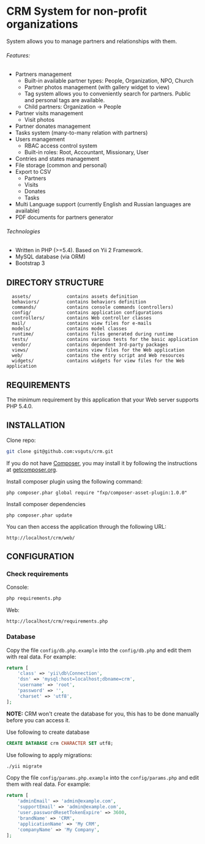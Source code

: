 CRM System for non-profit organizations
=======================================

System allows you to manage partners and relationships with them.

###### Features:
- Partners management
  - Built-in available partner types: People, Organization, NPO, Church
  - Partner photos management (with gallery widget to view)
  - Tag system allows you to conveniently search for partners. Public and personal tags are available.
  - Child partners: Organization -> People
- Partner visits management
  - Visit photos
- Partner donates management
- Tasks system (many-to-many relation with partners)
- Users management
  - RBAC access control system
  - Built-in roles: Root, Accountant, Missionary, User
- Contries and states management
- File storage (common and personal)
- Export to CSV
  - Partners
  - Visits
  - Donates
  - Tasks
- Multi Language support (currently English and Russian languages are available)
- PDF documents for partners generator

###### Technologies
- Written in PHP (>=5.4). Based on Yii 2 Framework.
- MySQL database (via ORM)
- Bootstrap 3


DIRECTORY STRUCTURE
-------------------

      assets/             contains assets definition
      behaviors/          contains behaviors definition
      commands/           contains console commands (controllers)
      config/             contains application configurations
      controllers/        contains Web controller classes
      mail/               contains view files for e-mails
      models/             contains model classes
      runtime/            contains files generated during runtime
      tests/              contains various tests for the basic application
      vendor/             contains dependent 3rd-party packages
      views/              contains view files for the Web application
      web/                contains the entry script and Web resources
      widgets/            contains widgets for view files for the Web application



REQUIREMENTS
------------

The minimum requirement by this application that your Web server supports PHP 5.4.0.


INSTALLATION
------------

Clone repo:

```bash
git clone git@github.com:vsguts/crm.git
```

If you do not have [Composer](http://getcomposer.org/), you may install it by following the instructions
at [getcomposer.org](http://getcomposer.org/doc/00-intro.md#installation-nix).

Install composer plugin using the following command:

~~~
php composer.phar global require "fxp/composer-asset-plugin:1.0.0"
~~~

Install composer dependencies

~~~
php composer.phar update
~~~

You can then access the application through the following URL:

~~~
http://localhost/crm/web/
~~~


CONFIGURATION
-------------

### Check requirements

Console:
```bash
php requirements.php
```

Web:
~~~
http://localhost/crm/requirements.php
~~~

### Database

Copy the file `config/db.php.example` into the `config/db.php` and edit them with real data. For example:

```php
return [
    'class' => 'yii\db\Connection',
    'dsn' => 'mysql:host=localhost;dbname=crm',
    'username' => 'root',
    'password' => '',
    'charset' => 'utf8',
];
```

**NOTE:** CRM won't create the database for you, this has to be done manually before you can access it.

Use following to create database

```sql
CREATE DATABASE crm CHARACTER SET utf8;
```

Use following to apply migrations:

```bash
./yii migrate
```

Copy the file `config/params.php.example` into the `config/params.php` and edit them with real data. For example:

```php
return [
    'adminEmail' => 'admin@example.com',
    'supportEmail' => 'admin@example.com',
    'user.passwordResetTokenExpire' => 3600,
    'brandName' => 'CRM',
    'applicationName' => 'My CRM',
    'companyName' => 'My Company',
];
```
